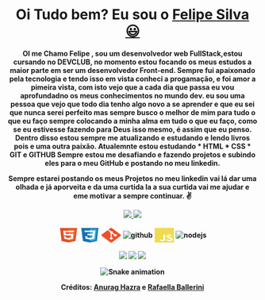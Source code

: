 <div>
  
  <h1 align="center">
    Oi Tudo bem? Eu sou o 
    <a href="https://www.linkedin.com/in/felipe-oliveira-a8199a270/">Felipe Silva 😃️</a>
  </h1>
  
  <p align="center">
   <strong> OI me Chamo Felipe , sou um desenvolvedor web FullStack,estou cursando no DEVCLUB, no momento estou focando os meus estudos a maior parte em ser um desenvolvedor Front-end. 
Sempre fui apaixonado pela tecnologia e tendo isso em vista conheci a progamação, e foi amor a pimeira vista, com isto vejo que a cada dia que passa eu vou aprofundadno os meus conhecimentos no mundo dev.
eu sou uma pessoa que vejo que todo dia tenho algo novo a se aprender e que eu sei que nunca serei perfeito mas sempre busco o melhor de mim para tudo o que eu  faço sempre colocando a minha alma em tudo o que eu faço, como se eu estivesse fazendo para Deus isso mesmo, é assim que eu penso.
Dentro disso estou sempre me atualizando e estudando e lendo livros pois e uma outra paixão.
Atualemnte estou estudando 
    * HTML
    * CSS
    * GIT e GITHUB
     Sempre estou me desafiando e fazendo projetos e subindo eles para o meu GitHub e postando no meu linkedin.
    <strong>
  </p>

  <p align="center">
    Sempre estarei postando os meus Projetos no meu linkedin vai lá dar uma olhada e já aporveita e da uma curtida la a sua curtida vai me ajudar e eme motivar a sempre continuar. ✌
  </p>
  
</div>

<div align="center">
  <a href="https://github.com/FelipeSilva0425">
    <img height="150em" src="https://github-readme-stats.vercel.app/api?username=Felipesilva0425&count_private=true&include_all_commits=true&show_icons=true&theme=dracula&hide_border=false&show_owner=true"/>
    <img height="150em" src="https://github-readme-stats.vercel.app/api/top-langs/?username=Felipesilva0425&theme=dracula&hide_border=false&&layout=compact"/>
  </a>
</div>

<div align="center" valign="top"><br>

  <img align="center" alt="HTML" height="30" width="40" src="https://raw.githubusercontent.com/devicons/devicon/master/icons/html5/html5-original.svg">
  <img align="center" alt="CSS" height="30" width="40" src="https://raw.githubusercontent.com/devicons/devicon/master/icons/css3/css3-original.svg">
  <img align="center" alt="git" height="30" width="40" src="https://raw.githubusercontent.com/devicons/devicon/master/icons/git/git-original.svg">
  <img align="center" alt="github" height="40" width="55" src="https://img.shields.io/badge/GitHub-100000?style=for-the-badge&logo=github&logoColor=white">
  <img align="center" alt="Js" height="30" width="40" src="https://raw.githubusercontent.com/devicons/devicon/master/icons/javascript/javascript-plain.svg">
  <img align="center" alt="nodejs" height="30" width="40" src="https://cdn.worldvectorlogo.com/logos/nodejs-icon.svg">
</div><br>

<div align="center">
  <a href="https://instagram.com/feliped2?igshid=YmMyMTA2M2Y= " target="_blank"><img src="https://img.shields.io/badge/-Instagram-%23E4405F?style=for-the-badge&logo=instagram&logoColor=white" target="_blank"></a>
  <a href="https://www.linkedin.com/in/felipe-oliveira-a8199a270/" target="_blank"><img src="https://img.shields.io/badge/-LinkedIn-%230077B5?style=for-the-badge&logo=linkedin&logoColor=white" target="_blank"></a> 
  <a href="mailto:felipesilvadev0425@gmail.com"><img src="https://img.shields.io/badge/-Gmail-%23333?style=for-the-badge&logo=gmail&logoColor=white" target="_blank"></a>
</div>

<div align="center">

  ![Snake animation](https://github.com/danielbped/danielbped/blob/output/github-contribution-grid-snake.svg)
  
</div>

<div align="center">
  <p>Créditos: <a href="https://github.com/anuraghazra/github-readme-stats">Anurag Hazra</a> e <a href="https://github.com/rafaballerini">Rafaella Ballerini</a></p>
</div>
